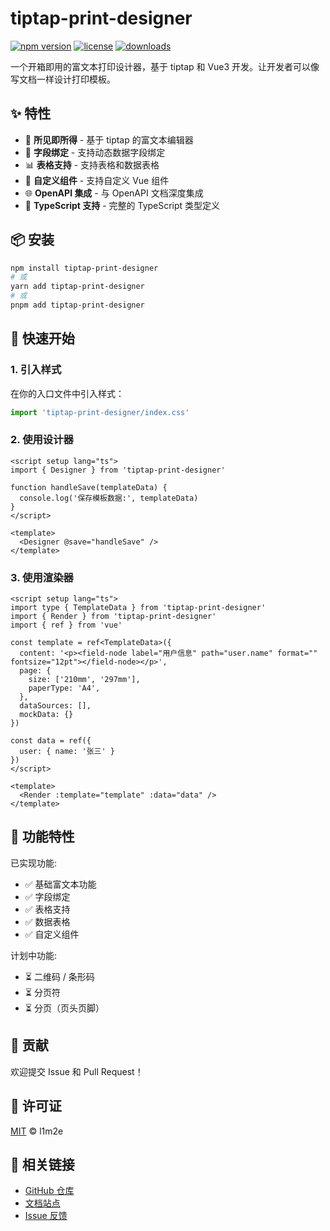 # tiptap-print-designer

[![npm version](https://img.shields.io/npm/v/tiptap-print-designer.svg)](https://www.npmjs.com/package/tiptap-print-designer)
[![license](https://img.shields.io/npm/l/tiptap-print-designer.svg)](https://github.com/l1m2e/tiptap-print-designer/blob/main/LICENSE)
[![downloads](https://img.shields.io/npm/dm/tiptap-print-designer.svg)](https://www.npmjs.com/package/tiptap-print-designer)

一个开箱即用的富文本打印设计器，基于 tiptap 和 Vue3 开发。让开发者可以像写文档一样设计打印模板。

## ✨ 特性

- 🎨 **所见即所得** - 基于 tiptap 的富文本编辑器
- 📝 **字段绑定** - 支持动态数据字段绑定
- 📊 **表格支持** - 支持表格和数据表格
- 🧩 **自定义组件** - 支持自定义 Vue 组件
- 🌐 **OpenAPI 集成** - 与 OpenAPI 文档深度集成
- 🎯 **TypeScript 支持** - 完整的 TypeScript 类型定义

## 📦 安装

```sh
npm install tiptap-print-designer
# 或
yarn add tiptap-print-designer
# 或
pnpm add tiptap-print-designer
```

## 🚀 快速开始

### 1. 引入样式

在你的入口文件中引入样式：

```ts
import 'tiptap-print-designer/index.css'
```

### 2. 使用设计器

```vue
<script setup lang="ts">
import { Designer } from 'tiptap-print-designer'

function handleSave(templateData) {
  console.log('保存模板数据:', templateData)
}
</script>

<template>
  <Designer @save="handleSave" />
</template>
```

### 3. 使用渲染器

```vue
<script setup lang="ts">
import type { TemplateData } from 'tiptap-print-designer'
import { Render } from 'tiptap-print-designer'
import { ref } from 'vue'

const template = ref<TemplateData>({
  content: '<p><field-node label="用户信息" path="user.name" format="" fontsize="12pt"></field-node></p>',
  page: {
    size: ['210mm', '297mm'],
    paperType: 'A4',
  },
  dataSources: [],
  mockData: {}
})

const data = ref({
  user: { name: '张三' }
})
</script>

<template>
  <Render :template="template" :data="data" />
</template>
```

## 🎯 功能特性

已实现功能:

- ✅ 基础富文本功能
- ✅ 字段绑定
- ✅ 表格支持
- ✅ 数据表格
- ✅ 自定义组件

计划中功能:

- ⏳ 二维码 / 条形码
- ⏳ 分页符
- ⏳ 分页（页头页脚）

## 🤝 贡献

欢迎提交 Issue 和 Pull Request！

## 📄 许可证

[MIT](./LICENSE) © l1m2e

## 🔗 相关链接

- [GitHub 仓库](https://github.com/l1m2e/tiptap-print-designer)
- [文档站点](https://l1m2e.github.io/tiptap-print-designer/)
- [Issue 反馈](https://github.com/l1m2e/tiptap-print-designer/issues)
